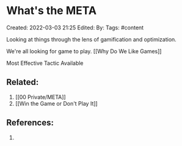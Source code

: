 # What's the META
Created: 2022-03-03 21:25
Edited: 
By: 
Tags: #content 

Looking at things through the lens of gamification and optimization.

We're all looking for game to play. [[Why Do We Like Games]]

Most Effective Tactic Available

## Related:
1. [[00 Private/META]]
2. [[Win the Game or Don't Play It]]

## References:
1. 